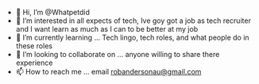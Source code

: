 - 👋 Hi, I’m @Whatpetdid
- 👀 I’m interested in all expects of tech, Ive goy got a job as tech recruiter and I want learn as much as I can to be better at my job  
- 🌱 I’m currently learning ... Tech lingo, tech roles, and what people do in these roles 
- 💞️ I’m looking to collaborate on ... anyone willing to share there experience  
- 📫 How to reach me ... email robandersonau@gmail.com

<!---
Whatpetdid/Whatpetdid is a ✨ special ✨ repository because its `README.md` (this file) appears on your GitHub profile.
You can click the Preview link to take a look at your changes.
--->
